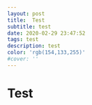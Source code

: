```yaml
---
layout: post
title:  Test
subtitle: test
date: 2020-02-29 23:47:52
tags: test
description: test
color: 'rgb(154,133,255)'
#cover: ''
---
```


# Test